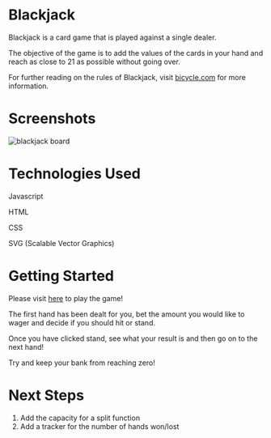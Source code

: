 # Blackjack

Blackjack is a card game that is played against a single dealer.

The objective of the game is to add the values of the cards in your hand and reach as close to 21 as possible without going over.

For further reading on the rules of Blackjack, visit [bicycle.com](https://bicyclecards.com/how-to-play/blackjack) for more information.


# Screenshots

![blackjack board](https://i.imgur.com/MJ6hlTH.png)

# Technologies Used

Javascript

HTML

CSS

SVG (Scalable Vector Graphics)

# Getting Started

Please visit [here](https://hfsmithz99.github.io/blackjack-project-1/) to play the game!

The first hand has been dealt for you, bet the amount you would like to wager and decide if you should hit or stand.

Once you have clicked stand, see what your result is and then go on to the next hand!

Try and keep your bank from reaching zero!

# Next Steps

1. Add the capacity for a split function
2. Add a tracker for the number of hands won/lost



